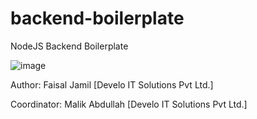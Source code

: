# backend-boilerplate
 NodeJS Backend Boilerplate
 
 ![image](https://user-images.githubusercontent.com/26728753/154281713-4a41080e-e5bc-417d-89eb-96c8c2300c9d.png)


Author: Faisal Jamil [Develo IT Solutions Pvt Ltd.]

Coordinator: Malik Abdullah [Develo IT Solutions Pvt Ltd.]

